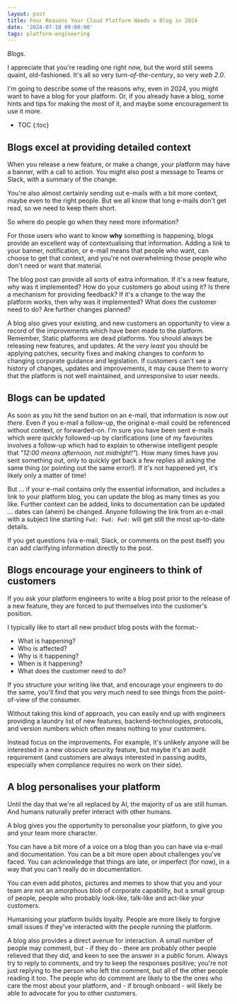 ```yaml
---
layout: post
title: Four Reasons Your Cloud Platform Needs a Blog in 2024
date: '2024-07-10 09:00:00'
tags: platform-engineering
---
```


_Blogs._

I appreciate that you're reading one right now, but the word still seems quaint, old-fashioned. It's all so very _turn-of-the-century_, so very _web 2.0_. 

I'm going to describe some of the reasons why, even in 2024, you might want to have a blog for your platform. Or, if you already have a blog, some hints and tips for making the most of it, and maybe some encouragement to use it more.

<!--more-->

* TOC
{:toc}

## Blogs excel at providing detailed context

When you release a new feature, or make a change, your platform may have a banner, with a call to action. You might also post a message to Teams or Slack, with a summary of the change. 

You're also almost certainly sending out e-mails with a bit more context, maybe even to the right people. But we all know that long e-mails don't get read, so we need to keep them short.

So where do people go when they need more information?

For those users who want to know **why** something is happening, blogs provide an excellent way of contextualising that information. Adding a link to your banner, notification, or e-mail means that people who want, can choose to get that context, and you're not overwhelming those people who don't need or want that material. 

The blog post can provide all sorts of extra information. If it's a new feature, why was it implemented? How do your customers go about using it? Is there a mechanism for providing feedback? If it's a change to the way the platform works, then why was it implemented? What does the customer need to do? Are further changes planned?

A blog also gives your existing, and new customers an opportunity to view a record of the improvements which have been made to the platform. Remember, Static platforms are dead platforms. You should always be releasing new features, and updates. At the _very least_ you should be applying patches, security fixes and making changes to conform to changing corporate guidance and legislation. If customers can't see a history of changes, updates and improvements, it may cause them to worry that the platform is not well maintained, and unresponsive to user needs. 


## Blogs can be updated

As soon as you hit the send button on an e-mail, that information is now _out there_. Even if you e-mail a follow-up, the original e-mail could be referenced without context, or forwarded-on. I'm sure you have been sent e-mails which were quickly followed-up by clarifications (one of my favourites involves a follow-up which had to explain to otherwise intelligent people that _"12:00 means afternoon, not midnight!"_). How many times have _you_ sent something out, only to quickly get back a few replies all asking the same thing (or pointing out the same error!). If it's not happened yet, it's likely only a matter of time!

But ... if your e-mail contains only the essential information, and includes a link to your platform blog, you can update the blog as many times as you like. Further context can be added, links to documentation can be updated ... dates can (ahem) be changed. Anyone following the link from an e-mail with a subject line starting `Fwd: Fwd: Fwd:` will get still the most up-to-date details.

If you get questions (via e-mail, Slack, or comments on the post itself) you can add clarifying information directly to the post. 


## Blogs encourage your engineers to think of customers

If you ask your platform engineers to write a blog post prior to the release of a new feature, they are forced to put themselves into the customer's position. 

I typically like to start all new product blog posts with the format:- 

* What is happening?
* Who is affected?
* Why is it happening?
* When is it happening?
* What does the customer need to do?

If you structure your writing like that, and encourage your engineers to do the same, you'll find that you very much need to see things from the point-of-view of the consumer. 

Without taking this kind of approach, you can easily end up with engineers providing a laundry list of new features, backend-technologies, protocols, and version numbers which often means nothing to your customers. 

Instead focus on the improvements. For example, it's unlikely anyone will be interested in a new obscure security feature, but maybe it's an audit requirement (and customers are always interested in passing audits, especially when compliance requires no work on their side).


## A blog personalises your platform

Until the day that we're all replaced by AI, the majority of us are still human. And humans naturally prefer interact with other humans. 

A blog gives you the opportunity to personalise your platform, to give you and your team more character. 

You can have a bit more of a voice on a blog than you can have via e-mail and documentation. You can be a bit more open about challenges you've faced. You can acknowledge that things are late, or imperfect (for now), in a way that you can't really do in documentation. 

You can even add photos, pictures and memes to show that you and your team are not an amorphous blob of corporate capability, but a small group of people, people who probably look-like, talk-like and act-like your customers.

Humanising your platform builds loyalty. People are more likely to forgive small issues if they've interacted with the people running the platform. 

A blog also provides a direct avenue for interaction. A small number of people may comment, but - if they do - there are probably other people relieved that they did, and keen to see the answer in a public forum. Always try to reply to comments, and try to keep the responses positive; you're not just replying to the person who left the comment, but all of the other people reading it too. The people who do comment are likely to tbe the ones who care the most about your platform, and - if brough onboard - will likely be able to advocate for you to other customers. 